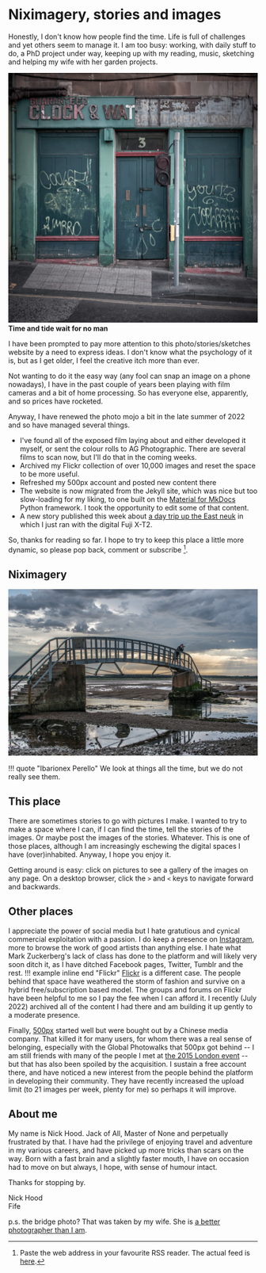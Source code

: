 # Niximagery, stories and images

Honestly, I don't know how people find the time. Life is full of challenges and yet others seem to manage it. I am too busy: working, with daily stuff to do, a PhD project under way, keeping up with my reading, music, sketching and helping my wife with her garden projects.

![](/img/DSCF2858.jpg)
**Time and tide wait for no man**

I have been prompted to pay more attention to this photo/stories/sketches website by a need to express ideas. I don't know what the psychology of it is, but as I get older, I feel the creative itch more than ever.

Not wanting to do it the easy way (any fool can snap an image on a phone nowadays), I have in the past couple of years been playing with film cameras and a bit of home processing. So has everyone else, apparently, and so prices have rocketed.

Anyway, I have renewed the photo mojo a bit in the late summer of 2022 and so have managed several things.

* I've found all of the exposed film laying about and either developed it myself, or sent the colour rolls to AG Photographic. There are several films to scan now, but I'll do that in the coming weeks.
* Archived my Flickr collection of over 10,000 images and reset the space to be more useful.
* Refreshed my 500px account and posted new content there
* The website is now migrated from the Jekyll site, which was nice but too slow-loading for my liking, to one built on  the [Material for MkDocs](https://squidfunk.github.io/mkdocs-material/) Python framework. I took the opportunity to edit some of that content.
* A new story published this week about [a day trip up the East neuk](/Stories/2022/2022-08-07-east-neuk/) in which I just ran with the digital Fuji X-T2.

So, thanks for reading so far. I hope to try to keep this place a little more dynamic, so please pop back, comment or subscribe [^how]. 

[^how]: Paste the web address in your favourite RSS reader. The actual feed is [here](https://niximagery.com/feed_rss_created.xml).

## Niximagery

![](/img/Dunbar.jpg)

!!! quote "Ibarionex Perello"
    We look at things all the time, but we do not really see them.

## This place

There are sometimes stories to go with pictures I make. I wanted to try to make a space where I can, if I can find the time, tell the stories of the images. Or maybe post the images of the stories. Whatever. This is one of those places, although I am increasingly eschewing the digital spaces I have (over)inhabited. Anyway, I hope you enjoy it. 

Getting around is easy: click on pictures to see a gallery of the images on any page. On a desktop browser, click the `>` and `<` keys to navigate forward and backwards.

## Other places

I appreciate the power of social media but I hate gratutious and cynical commercial exploitation with a passion. I do keep a presence on [Instagram](https://www.instagram.com/niximagery/), more to browse the work of good artists than anything else. I hate what Mark Zuckerberg's lack of class has done to the platform and will likely very soon ditch it, as I have ditched Facebook pages, Twitter, Tumblr and the rest.
!!! example inline end "Flickr"
    [Flickr](https://www.flickr.com/photos/niximagery/) is a different case. The people behind that space have weathered the storm of fashion and survive on a hybrid free/subscription based model. The groups and forums on Flickr have been helpful to me so I pay the fee when I can afford it. I recently (July 2022) archived all of the content I had there and am building it up gently to a moderate presence.

Finally, [500px](https://500px.com/p/niximagery?view=photos) started well but were bought out by a Chinese media company. That killed it for many users, for whom there was a real sense of belonging, especially with the Global Photowalks that 500px got behind -- I am still friends with many of the people I met at [the 2015 London event](https://500px.com/search?q=500pxGPW15&type=photos&sort=pulse) -- but that has also been spoiled by the acquisition. I sustain a free account there, and have noticed a new interest from the people behind the platform in developing their community. They have recently increased the upload limit (to 21 images per week, plenty for me) so perhaps it will improve.

## About me

My name is Nick Hood. Jack of All, Master of None and perpetually frustrated by that. I have had the privilege of enjoying travel and adventure in my various careers, and have picked up more tricks than scars on the way. Born with a fast brain and a slightly faster mouth, I have on occasion had to move on but always, I hope, with sense of humour intact.

Thanks for stopping by.


Nick Hood  
Fife

p.s. the bridge photo? That was taken by my wife. She is [a better photographer than I am](https://wildaye.co.uk/).
